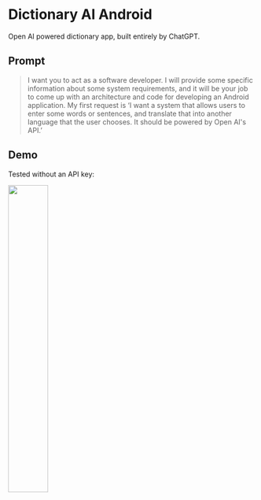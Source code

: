 # Dictionary AI Android

Open AI powered dictionary app, built entirely by ChatGPT.

## Prompt

> I want you to act as a software developer. I will provide some specific information about some system requirements, and it will be your job to come up with an architecture and code for developing an Android application. My first request is ‘I want a system that allows users to enter some words or sentences, and translate that into another language that the user chooses. It should be powered by Open AI's API.’

## Demo 

Tested without an API key:

<img src="current.gif" width="40%" height="40%"/>
